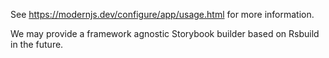 See https://modernjs.dev/configure/app/usage.html for more information.

We may provide a framework agnostic Storybook builder based on Rsbuild in the future.
